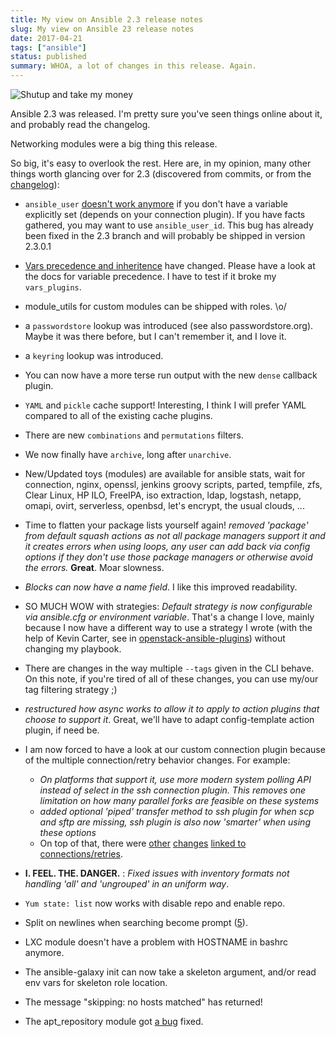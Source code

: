 ```yaml
---
title: My view on Ansible 2.3 release notes
slug: My view on Ansible 23 release notes
date: 2017-04-21
tags: ["ansible"]
status: published
summary: WHOA, a lot of changes in this release. Again.
---
```


![Shutup and take my money](/images/Shut-up-and-take-my-money.jpg)

Ansible 2.3 was released. I'm pretty sure you've seen things online about it, and probably read the changelog.

Networking modules were a big thing this release.

So big, it's easy to overlook the rest.
Here are, in my opinion, many other things worth glancing over for 2.3 (discovered from commits, or from the [changelog][changelog]):

* ``ansible_user`` [doesn't work anymore][1] if you don't have a variable explicitly set (depends on your connection plugin). If you have facts gathered, you may want to use ```ansible_user_id```. This bug has already been fixed in the 2.3 branch and will probably be shipped in version 2.3.0.1
* [Vars precedence and inheritence][7] have changed. Please have a look at the docs for variable precedence. I have to test if it broke my ``vars_plugins``.
* module_utils for custom modules can be shipped with roles. \o/
* a ```passwordstore``` lookup was introduced (see also passwordstore.org). Maybe it was there before, but I can't remember it, and I love it.
* a ```keyring``` lookup was introduced.
* You can now have a more terse run output with the new ``dense`` callback plugin.
* ``YAML`` and ``pickle`` cache support! Interesting, I think I will prefer YAML compared to all of the existing cache plugins.
* There are new ```combinations``` and ```permutations``` filters.
* We now finally have ```archive```, long after ```unarchive```.
* New/Updated toys (modules) are available for ansible stats, wait for connection, nginx, openssl,
  jenkins groovy scripts, parted, tempfile, zfs, Clear Linux, HP ILO, FreeIPA, iso extraction,
  ldap, logstash, netapp, omapi, ovirt, serverless, openbsd, let's encrypt, the usual clouds, ...
* Time to flatten your package lists yourself again! _removed 'package' from default squash actions as not all package managers support it and it creates errors when using loops,
  any user can add back via config options if they don't use those package managers or otherwise avoid the errors._
  **Great**. Moar slowness.
* _Blocks can now have a name field_. I like this improved readability.
* SO MUCH WOW with strategies: _Default strategy is now configurable via ansible.cfg or environment variable_.
  That's a change I love, mainly because I now have a different way to use a strategy I wrote (with the help of Kevin Carter, see in [openstack-ansible-plugins][4]) without changing my playbook.
* There are changes in the way multiple ```--tags``` given in the CLI behave. On this note, if you're tired of all of these changes, you can use my/our tag filtering strategy ;)
* _restructured how async works to allow it to apply to action plugins that choose to support it_. Great, we'll have to adapt config-template action plugin, if need be.
* I am now forced to have a look at our custom connection plugin because of the multiple connection/retry behavior changes. For example:

    * _On platforms that support it, use more modern system polling API instead of select in the ssh connection plugin. This removes one limitation on how many parallel forks are feasible on these systems_
    * _added optional 'piped' transfer method to ssh plugin for when scp and sftp are missing, ssh plugin is also now 'smarter' when using these options_
    * On top of that, there were [other][6] [changes][8] [linked to connections/retries][10].

*  **I. FEEL. THE. DANGER.** : _Fixed issues with inventory formats not handling 'all' and 'ungrouped' in an uniform way_.
* `Yum state: list` now works with disable repo and enable repo.
* Split on newlines when searching become prompt ([5]).
* LXC module doesn't have a problem with HOSTNAME in bashrc anymore.
* The ansible-galaxy init can now take a skeleton argument, and/or read env vars for skeleton role location.
* The message "skipping: no hosts matched" has returned!
* The apt_repository module got [a bug][9] fixed.

[1]: https://github.com/ansible/ansible/issues/23530
[changelog]: https://github.com/ansible/ansible/blob/v2.3.0.0-1/CHANGELOG.md#23-ramble-on---2017-04-12
[4]: https://github.com/openstack/openstack-ansible-plugins
[5]: https://github.com/ansible/ansible/commit/4a9c5d9574038b80d199daafc9d1273f8a659831
[6]: https://github.com/ansible/ansible/commit/eed240797aed30a0e42a9d2cb6cdded16d75fb5c
[7]: https://github.com/ansible/ansible/commit/a2599cab794e9a2b8af88c012028ef45756cc973
[8]: https://github.com/ansible/ansible/commit/1fe67f9f436595003f7951dd88159731e6d82498
[9]: https://github.com/ansible/ansible/commit/577d0e43ba339788989ecdf9a9da97477596ec6d
[10]: https://github.com/ansible/ansible/commit/d1a6b07fe1ceb8099abf763ac7e4bb4ebfaf1d3f
